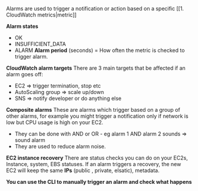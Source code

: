 Alarms are used to trigger a notification or action based on a specific [[1. CloudWatch metrics|metric]]

**Alarm states**
- OK
- INSUFFICIENT_DATA
- ALARM
**Alarm period** (seconds) = How often the metric is checked to trigger alarm.


**CloudWatch alarm targets**
There are 3 main targets that be affected if an alarm goes off:
- EC2 => trigger termination, stop etc
- AutoScaling group => scale up/down
- SNS => notify developer or do anything else

**Composite alarms**
These are alarms which trigger based on a group of other alarms, for example you might trigger a notification only if network is low but CPU usage is high on your EC2.
- They can be done with AND or OR - eg alarm 1 AND alarm 2 sounds => sound alarm
- They are used to reduce alarm noise.


**EC2 instance recovery**
There are status checks you can do on your EC2s, Instance, system, EBS statuses.
If an alarm triggers a recovery, the new EC2 will keep the same **IPs** (public , private, elsatic), metadata.


**You can use the CLI to manually trigger an alarm and check what happens**